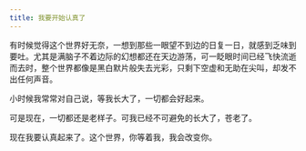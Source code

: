 ```yaml
---
title: 我要开始认真了
---
```


有时候觉得这个世界好无奈，一想到那些一眼望不到边的日复一日，就感到乏味到要吐。尤其是满脑子不着边际的幻想都还在天边游荡，可一眨眼时间已经飞快流逝而去时，整个世界都像是黑白默片般失去光彩，只剩下空虚和无助在尖叫，却发不出任何声音。

小时候我常常对自己说，等我长大了，一切都会好起来。

可是现在，一切都还是老样子。可我已经不可避免的长大了，苍老了。

现在我要认真起来了。这个世界，你等着我，我会改变你。